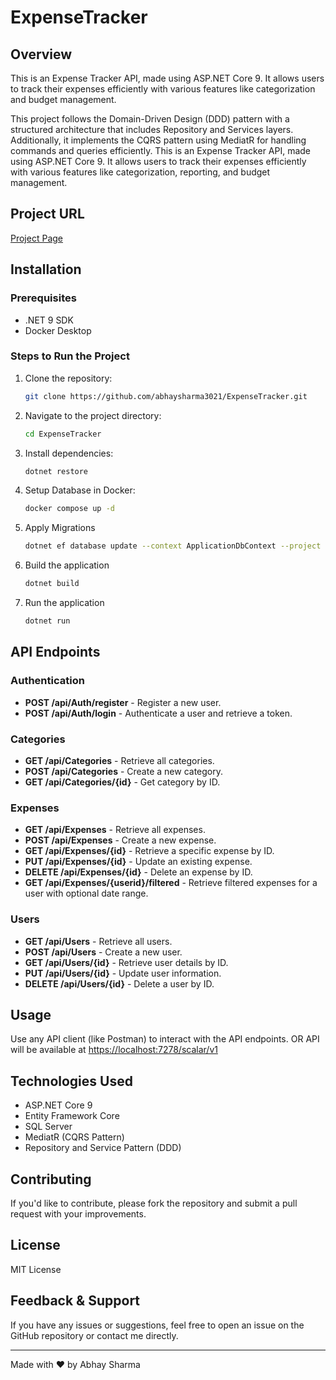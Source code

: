 # ExpenseTracker

## Overview
This is an Expense Tracker API, made using ASP.NET Core 9. It allows users to track their expenses efficiently with various features like categorization and budget management.

This project follows the Domain-Driven Design (DDD) pattern with a structured architecture that includes Repository and Services layers. Additionally, it implements the CQRS pattern using MediatR for handling commands and queries efficiently.
This is an Expense Tracker API, made using ASP.NET Core 9. It allows users to track their expenses efficiently with various features like categorization, reporting, and budget management.

## Project URL
[Project Page](https://github.com/abhaysharma3021/ExpenseTracker.git)

## Installation

### Prerequisites
- .NET 9 SDK
- Docker Desktop

### Steps to Run the Project
1. Clone the repository:
   ```sh
   git clone https://github.com/abhaysharma3021/ExpenseTracker.git
   ```
2. Navigate to the project directory:
   ```sh
   cd ExpenseTracker
   ```
3. Install dependencies:
   ```sh
   dotnet restore
   ```
4. Setup Database in Docker:
   ```sh
   docker compose up -d
   ```
5. Apply Migrations
   ```sh
   dotnet ef database update --context ApplicationDbContext --project ExpenseTracker.Infrastructure
   ``` 
6. Build the application
   ```sh
   dotnet build
   ```
8. Run the application
   ```sh
   dotnet run
   ```

## API Endpoints

### Authentication
- **POST /api/Auth/register** - Register a new user.
- **POST /api/Auth/login** - Authenticate a user and retrieve a token.

### Categories
- **GET /api/Categories** - Retrieve all categories.
- **POST /api/Categories** - Create a new category.
- **GET /api/Categories/{id}** - Get category by ID.

### Expenses
- **GET /api/Expenses** - Retrieve all expenses.
- **POST /api/Expenses** - Create a new expense.
- **GET /api/Expenses/{id}** - Retrieve a specific expense by ID.
- **PUT /api/Expenses/{id}** - Update an existing expense.
- **DELETE /api/Expenses/{id}** - Delete an expense by ID.
- **GET /api/Expenses/{userid}/filtered** - Retrieve filtered expenses for a user with optional date range.

### Users
- **GET /api/Users** - Retrieve all users.
- **POST /api/Users** - Create a new user.
- **GET /api/Users/{id}** - Retrieve user details by ID.
- **PUT /api/Users/{id}** - Update user information.
- **DELETE /api/Users/{id}** - Delete a user by ID.


## Usage
Use any API client (like Postman) to interact with the API endpoints.
OR
API will be available at [https://localhost:7278/scalar/v1](https://localhost:7278/scalar/v1)

## Technologies Used
- ASP.NET Core 9
- Entity Framework Core
- SQL Server
- MediatR (CQRS Pattern)
- Repository and Service Pattern (DDD)

## Contributing
If you'd like to contribute, please fork the repository and submit a pull request with your improvements.

## License
MIT License

## Feedback & Support
If you have any issues or suggestions, feel free to open an issue on the GitHub repository or contact me directly.

---
Made with ❤️ by Abhay Sharma

